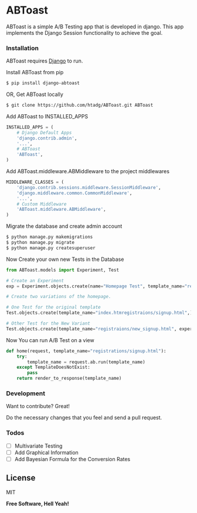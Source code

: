 # ABToast

ABToast is a simple A/B Testing app that is developed in django. This app implements the Django Session functionality to achieve the goal.

### Installation

ABToast requires [Django](https://www.djangoproject.com/download/) to run.

Install ABToast from pip
```sh
$ pip install django-abtoast
```
OR, Get ABToast locally
```sh
$ git clone https://github.com/htadg/ABToast.git ABToast
```

Add ABToast to INSTALLED_APPS
```python
INSTALLED_APPS = (
    # Django Default Apps
    'django.contrib.admin',
    '...',
    # ABToast
    'ABToast',
)
```
Add ABToast.middleware.ABMiddleware to the project middlewares
```python
MIDDLEWARE_CLASSES = (
    'django.contrib.sessions.middleware.SessionMiddleware',
    'django.middleware.common.CommonMiddleware',
    '...',
    # Custom Middleware
    'ABToast.middleware.ABMiddleware',
)
```
Migrate the database and create admin account
```sh
$ python manage.py makemigrations
$ python manage.py migrate
$ python manage.py createsuperuser
```
Now Create your own new Tests in the Database
```python
from ABToast.models import Experiment, Test

# Create an Experiment
exp = Experiment.objects.create(name="Homepage Test", template_name="registraions/signup.html", goal="registrations/success")

# Create two variations of the homepage.

# One Test for the original template
Test.objects.create(template_name="index.htmregistraions/signup.html",)

# Other Test for the New Variant
Test.objects.create(template_name="registraions/new_signup.html", experiment=exp)
```
Now You can run A/B Test on a view
```python
def home(request, template_name="registrations/signup.html"):
    try:
        template_name = request.ab.run(template_name)
    except TemplateDoesNotExist:
        pass
    return render_to_response(template_name)
```
### Development

Want to contribute? Great!

Do the necessary changes that you feel and send a pull request.


### Todos

 - [ ] Multivariate Testing
 - [ ] Add Graphical Information
 - [ ] Add Bayesian Formula for the Conversion Rates

License
----

MIT

**Free Software, Hell Yeah!**
